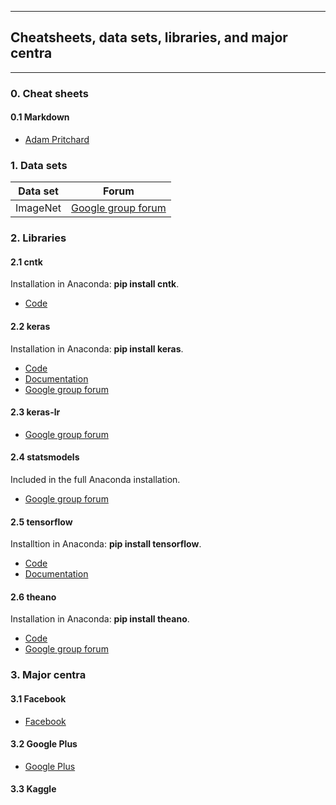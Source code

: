 ----------
## Cheatsheets, data sets, libraries, and major centra ##
----------


### 0. Cheat sheets ###

#### 0.1 Markdown ####

- [Adam Pritchard](https://github.com/adam-p/markdown-here/wiki/Markdown-Cheatsheet)

### 1. Data sets ###

| Data set      | Forum                   |
| ------------- |:-----------------------:|
| ImageNet      | [Google group forum][1] |

[1]: https://groups.google.com/forum/#!forum/imagenet-community


### 2. Libraries ###

#### 2.1 cntk ####
Installation in Anaconda: **pip install cntk**.

- [Code](https://github.com/Microsoft/cntk)

#### 2.2 keras ####
Installation in Anaconda: **pip install keras**.

- [Code](https://github.com/keras-team/keras)
- [Documentation](https://keras.io/)
- [Google group forum](https://groups.google.com/forum/#!forum/keras-users)

#### 2.3 keras-lr ####

- [Google group forum](https://github.com/matthiasplappert/keras-rl)

#### 2.4 statsmodels ####
Included in the full Anaconda installation.

- [Google group forum](https://groups.google.com/forum/#!forum/pystatsmodels)

#### 2.5 tensorflow ####
Installtion in Anaconda: **pip install tensorflow**.

- [Code](https://github.com/tensorflow/tensorflow)
- [Documentation](https://www.tensorflow.org/)

#### 2.6 theano ####
Installation in Anaconda: **pip install theano**.

- [Code](https://github.com/Theano/Theano)
- [Google group forum](https://groups.google.com/forum/#!forum/theano-users)

### 3. Major centra ###

#### 3.1 Facebook ####
- [Facebook](https://www.facebook.com/)

#### 3.2 Google Plus ####
- [Google Plus](https://plus.google.com/)

#### 3.3 Kaggle ####

